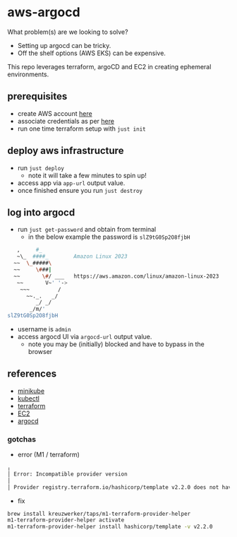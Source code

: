 # aws-argocd

What problem(s) are we looking to solve?
- Setting up argocd can be tricky.
- Off the shelf options (AWS EKS) can be expensive.

This repo leverages terraform, argoCD and EC2 in creating ephemeral environments.

## prerequisites

- create AWS account [here](https://aws.amazon.com/resources/create-account/)
- associate credentials as per [here](https://registry.terraform.io/providers/hashicorp/aws/latest/docs)
- run one time terraform setup with `just init`

## deploy aws infrastructure

- run `just deploy`
  - note it will take a few minutes to spin up!
- access app via `app-url` output value.
- once finished ensure you run `just destroy`

## log into argocd

- run `just get-password` and obtain from terminal
  - in the below example the password is `slZ9tG0Sp2O8fjbH`
```bash
   ,     #_
   ~\_  ####_        Amazon Linux 2023
  ~~  \_#####\
  ~~     \###|
  ~~       \#/ ___   https://aws.amazon.com/linux/amazon-linux-2023
   ~~       V~' '->
    ~~~         /
      ~~._.   _/
         _/ _/
       _/m/'
slZ9tG0Sp2O8fjbH
```
- username is `admin`
- access argocd UI via `argocd-url` output value.
  - note you may be (initially) blocked and have to bypass in the browser

## references

- [minikube](https://minikube.sigs.k8s.io/docs/start/)
- [kubectl](https://kubernetes.io/docs/tasks/tools/#kubectl)
- [terraform](https://www.terraform.io/)
- [EC2](https://aws.amazon.com/pm/ec2/)
- [argocd](https://argo-cd.readthedocs.io/en/stable/)

### gotchas

- error (M1 / terraform)
```sh
╷
│ Error: Incompatible provider version
│ 
│ Provider registry.terraform.io/hashicorp/template v2.2.0 does not have a package available for your current platform, darwin_arm64.
```
- fix
```sh
brew install kreuzwerker/taps/m1-terraform-provider-helper
m1-terraform-provider-helper activate
m1-terraform-provider-helper install hashicorp/template -v v2.2.0
```